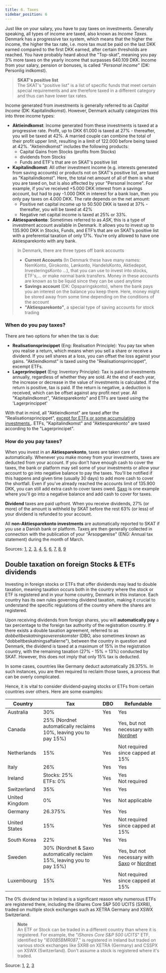 ```yaml
---
title: 6. Taxes
sidebar_position: 6
---
```


Just like on your salary, you have to pay taxes on investments. Generally speaking, all types of income are taxed, also known as _Income Taxes_. Denmark has a progressive tax system, which means that the higher the income, the higher the tax rate, i.e. more tax must be paid on the last DKK earned compared to the first DKK earned, after certain thresholds are reached. You have probably heard about the "Top-skat", meaning you pay 3% more taxes on the yearly income that surpasses 640.109 DKK. Income from your salary, pension or bonuses, is called _"Personal income"_ (DK: Personlig indkomst).

> **SKAT's positive list**  
> The SKAT's "positive list" is a list of specific funds that meet certain special requirements and are therefore taxed in a different category and thus can have lower tax rates.

Income generated from investments is generally referred to as _Capital Income_ (DK: Kapitalindkomst). However, Denmark actually categorizes this into three income types:
- **Aktieindkomst**: Income generated from these investments is taxed at a progressive rate. Profit, up to DKK 61.000 is taxed at 27% - thereafter, you will be taxed at 42%. A married couple can combine the total of their profit upper limit, resulting in a limit of 122.000 before being taxed at 42%. "Aktieindkomst" includes the following products:
	- Capital Gains from Stocks (profits from Stocks)
	- dividends from Stocks
	- Funds and ETF's that are on SKAT's positive list 
- **Kapitalindkomst**: All other investment income (e.g. interests generated from saving accounts) or products not on SKAT's positive list, are taxed as "Kapitalindkomst". Here, the total net amount of all of them is what you are taxed on, but is also affected by your "Personal Income". For example, if you've received +5.000 DKK interest from a savings account, but had to pay -1.000 DKK in interest for a bank loan, then you only pay taxes on 4.000 DKK. The rate depends on the net amount:
	- Positive net capital income up to 50.500 DKK is taxed at 37% - thereafter, you will be taxed at 42%
	- Negative net capital income is taxed at 25% or 33%.
- **Aktiesparekonto**: Sometimes referred to as _ASK_, this is a type of investment account available in Denmark. It allows you to invest up to 135.900 DKK in Stocks, Funds, and ETF’s that are on SKAT’s positive list with a preferential taxation of only 17%. You’re only allowed to have one Aktiesparekonto with any bank.

> In Denmark, there are three types off bank accounts    
> - **Current Accounts** (In Denmark these have many names: NemKonto, Girokonto, Lønkonto, HandelsKonto, Aktiedepot, InvesteringsKonto ...), that you can use to invest into stocks, ETF's,... or make normal bank transfers. Money in these accounts are known as to be liquid since they can be used anytime
> - **Savings account** (DK: Opsparingskonto), where the bank pays you an interest on the balance you keep there. Here, money might be stored away from some time depending on the conditions of the account
> - **"Aktiesparekonto"**, a special type of saving accounts for stock trading

### When do you pay taxes?
There are two options for when the tax is due:
- **Realisationsprincippet** (Eng: Realisation Principle): You pay tax when you realise a return, which means when you sell a share or receive a dividend. If you sell shares at a loss, you can offset the loss against your gains. "Aktieindkomst" is taxed using the "Realisationsprincippet", excempt ETFs.
- **Lagerprincippet** (Eng: Inventory Principle): Tax is paid on investments annually, regardless of whether they are sold. At the end of each year, the increase or decrease in the value of investments is calculated. If the return is positive, tax is paid. If the return is negative, a deduction is received, which can be offset against any profit next year. All "Kapitalindkomst", "Aktiesparekonto" and ETFs are taxed using the 'Lagerprincippet'

With that in mind, all "Aktieindkomst" are taxed after the "Realisationsprincippet", [except for ETFs or some accumulating investments.](https://sparindex.dk/hvordan-er-det-nu-lige-med-skat-paa-investering/). ETFs, "Kapitalindkomst" and "Aktiesparekonto" are taxed according to the "Lagerprincipet".

### How do you pay taxes?
When you invest in an **Aktiesparekonto**, taxes are taken care of automatically. Whenever you make money from your investments, taxes are deducted from your account. If you don't have enough cash to cover the taxes, the bank or platform may sell some of your investments or allow your account to go into negative balance to pay the taxes. You'll be notified if this happens and given time (usually 30 days) to add more cash to cover the shortfall. Even if you've already reached the accounts limit of 135.900 DKK, you can still add extra cash to cover taxes owed. [Saxo](https://www.home.saxo) is one example where you'll go into a negative balance and add cash to cover for taxes.

**Dividend** taxes are paid upfront. When you receive dividends, 27% (or more) of the amount is withheld by SKAT before the rest 63% (or less) of your dividend is refunded to your account.

All **non-Aktiesparekonto investments** are automatically reported to SKAT if you use a Danish bank or platform. Taxes are then generally collected in connection with the publication of your "Årsopgørelse" (ENG: Annual tax statement) during the month of March.

Sources: [1](https://www.nordnet.dk/dk/kundskab/academy/forste-investering/start-her/beskatning-af-investering), [2](https://www.femaleinvest.com/investeringsordbog/kapitalindkomst), [3](https://majinvest.dk/invester-med-maj-invest/fri-opsparing/skatteregler/#Kapitalindkomst), [4](https://debtia.dk/ordbog/kapitalindkomst/), [5](https://skats-positivliste.danielwinther.dk/), [6](https://www.skatteinform.dk/dk/graenser-og-satser/graenser-og-satser/kapitalindkomst/), [7](https://jyskeinvest.dk/skat/ordforklaringer), [8](https://www.nordea.dk/privat/produkter/investering/aktiesparekonto.html), [9](https://www.nykredit.dk/dit-liv/formue/nyheder/2022/02/undga-at-din-aktiesparekonto-bliver-udhulet/)

## Double taxation on foreign Stocks & ETFs dividends
Investing in foreign stocks or ETFs that offer dividends may lead to double taxation, meaning taxation occurs both in the country where the stock or ETF is registered and in your home country, Denmark in this instance. Each country has its own rules governing dividend taxation, making it crucial to understand the specific regulations of the country where the shares are registered.

Upon receiving dividends from foreign shares, you will **automatically pay** a tax percentage to the foreign tax authority of the registration country. If there exists a double taxation agreement, referred to as _dobbeltbeskatningsoverenskomster_ (DBO, also sometimes known as "dobbeltbeskatningsaftalerne"), between the country in question and Denmark, the dividend is taxed at a maximum of 15% in the registration country, with the remaining taxation (27% - 15% = 13%) conducted by SKAT. However, this does not imply that only 15% tax is deducted.

In some cases, countries like Germany deduct automatically 26.375%. In such instances, you are then required to reclaim those taxes, a process that can be overly complicated.

Hence, it is vital to consider dividend-paying stocks or ETFs from certain countries over others. Here are some examples:

| Country        | Tax                                                                    | DBO | Refundable                                                                                                                                                                                                         |
| -------------- | ---------------------------------------------------------------------- | --- | ------------------------------------------------------------------------------------------------------------------------------------------------------------------------------------------------------------------ |
| Australia      | 30%                                                                    | Yes | Yes                                                                                                                                                                                                                |
| Canada         | 25% (Nordnet automatically reclaims 10%, leaving you to pay 15%)       | Yes | Yes, but not necessary with [Nordnet](https://www.nordnet.dk/faq/4397-beskatning-af-udenlandsk-udbytte)                                                                                                            |
| Netherlands    | 15%                                                                    | Yes | Not required since capped at 15%                                                                                                                                                                                 |
| Italy          | 26%                                                                    | Yes | Yes                                                                                                                                                                                                                |
| Ireland        | Stocks: 25%<div>ETFs: 0%</div>                                         | Yes | Yes <div>Not required</div>                                                                                                                                                                  |
| Switzerland    | 35%                                                                    | Yes | Yes                                                                                                                                                                                                                |
| United Kingdom | 0%                                                                     | Yes | Not applicable                                                                                                                                                                                                     |
| Germany        | 26.375%                                                                | Yes | Yes                                                                                                                                                                                                                |
| United States  | 15%                                                                    | Yes | Not required since capped at 15%                                                                                                                                                                                 |
| South Korea    | 22%                                                                    | Yes | Yes                                                                                                                                                                                                                |
| Sweden         | 30% (Nordnet & Saxo automatically reclaim 15%, leaving you to pay 15%) | Yes | Yes, but not necessary with [Saxo](https://www.help.saxo/hc/da/articles/360001253143-Hvordan-behandler-Saxo-Bank-udbyttebetalinger) or [Nordnet](https://www.nordnet.dk/faq/4397-beskatning-af-udenlandsk-udbytte) |
| Luxembourg     | 15%                                                                    | Yes | Not required since capped at 15%                                                                                                                                                                                                                   |

The 0% dividend tax in Ireland is a significant reason why numerous ETFs are registered there, including the iShares Core S&P 500 UCITS (SXR8), traded on multiple stock exchanges such as XETRA Germany and XSWX Switzerland.

> **Note**  
> An ETF or Stock can be traded in a different country than where it is registered. For example, the "_iShares Core S&P 500 UCITS_" ETF, identified by "_IE00B5BMR087_," is registered in Ireland but traded on various stock exchanges like SXR8 on XETRA (Germany) and CSSPX on XSWX (Switzerland). Don't assume a stock is registered where it's traded.

Source: [1](https://ungmedpenge.dk/udenlandsk-udbytteskat/), [2](https://pengepugeren.dk/2018/07/udbytteskat-fra-udlandet-og-hvordan-man-faar-skat-retur/), [3](https://www.euroinvestor.dk/privatoekonomi/ejer-du-aktier-fra-en-af-disse-lande-saa-skal-du-vaere-saerligt)

